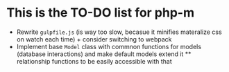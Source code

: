 # This is the TO-DO list for php-m

* Rewrite `gulpfile.js` (is way too slow, becasue it minifies materalize css on watch each time) + consider switching to webpack
* Implement base `Model` class with commnon functions for models (database interactions) and make default models extend it
** relationship functions to be easily accessible with that
